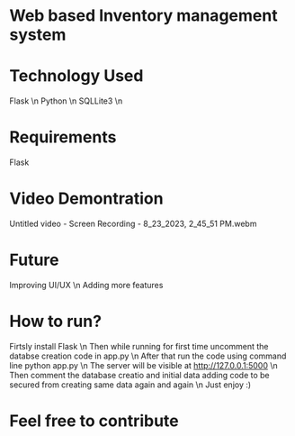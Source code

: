 # Web based Inventory management system

# Technology Used

Flask \n
Python \n
SQLLite3 \n

# Requirements

Flask

# Video Demontration
Untitled video - Screen Recording - 8_23_2023, 2_45_51 PM.webm

# Future

 Improving UI/UX \n
 Adding more features

# How to run?

Firtsly install Flask \n
Then while running for first time uncomment the databse creation code in app.py \n
After that run the code using command line python app.py \n
The server will be visible at  http://127.0.0.1:5000 \n
Then comment the database creatio and initial data adding code to be secured from creating same data again and again \n
Just enjoy :)

# Feel free to contribute
